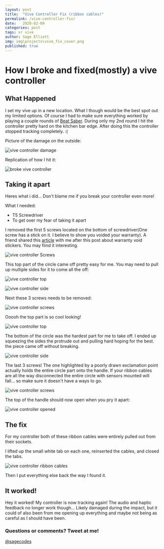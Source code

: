 ```yaml
---
layout: post
title:  "Vive Controller Fix (ribbon cables)"
permalink: /vive-controller-fix/
date:   2020-02-09
categories: post
tags: vr vive
author: Sage Elliott
img: img\projects\vive_fix_cover.png
published: true
---
```


# How I broke and fixed(mostly) a vive controller

## What Happened

I set my vive up in a new location. What I though would be the best spot out my limited options. Of course I had to make sure everything worked by playing a couple rounds of [Beat Saber](http://www.beatsaber.com/). During only my 2nd round I hit the controller pretty hard on the kitchen bar edge. After doing this the controller stopped tracking completely. :(


Picture of the damage on the outside:

![vive controller damage](../../img/1vive.jpg) 

Replication of how I hit it:

![broke vive controller](../../img/2vive.jpg)

## Taking it apart

Heres what i did... Don't blame me if you break your controller even more!

What I needed:

- T5 Screwdriver
- To get over my fear of taking it apart

I removed the first 5 screws located on the bottom of screwdriver(One screw has a stick on it. I believe to show you voided your warranty). A friend shared this [article](https://motherboard.vice.com/en_us/article/ne9qdq/warranty-void-if-removed-stickers-illegal-ftc) with me after this post about warranty void stickers. You may fiind it interesting.

![vive controller Screws](../../img/3vive.jpg)

This top part of the circle came off pretty easy for me. You may need to pull up multiple sides for it to come all the off:

![vive controller top](../../img/4vive.jpg)

![vive controller side](../../img/5vive.jpg)


Next these 3 screws needs to be removed:

![vive controller screws](../../img/6vive.jpg)

Ooooh the top part is so cool looking!

![vive controller top](../../img/7vive.jpg)

The bottom of the circle was the hardest part for me to take off. I ended up squeezing the sides the protrude out and pulling hard hoping for the best. the piece came off without breaking.

![vive controller side](../../img/8vive.jpg)

The last 3 screws! The one highlighted by a poorly drawn exclamation point actually holds the entire circle part onto the handle. If your ribbon cables are all the way disconnected the entire circle with sensors mounted will fall... so make sure it doesn't have a ways to go.

![vive controller screws](../../img/9vive.jpg)

The top of the handle should now open when you pry it apart:

![vive controller opened](../../img/10vive.jpg)

## The fix

For my controller both of these ribbon cables were entirely pulled out from their sockets.

I lifted up the small white tab on each one, reinserted the cables, and closed the tabs. 

![vive controller ribbon cables](../../img/11vive.jpg)

Then I put everything else back the way I found it. 

## It worked!

Hey it worked! My controller is now tracking again! The audio and haptic feedback no longer work though... Likely damaged during the impact, but it could of also been from me opening up everything and maybe not being as careful as I should have been. 

### Questions or comments? Tweet at me!
[@sagecodes](https://twitter.com/sagecodes)